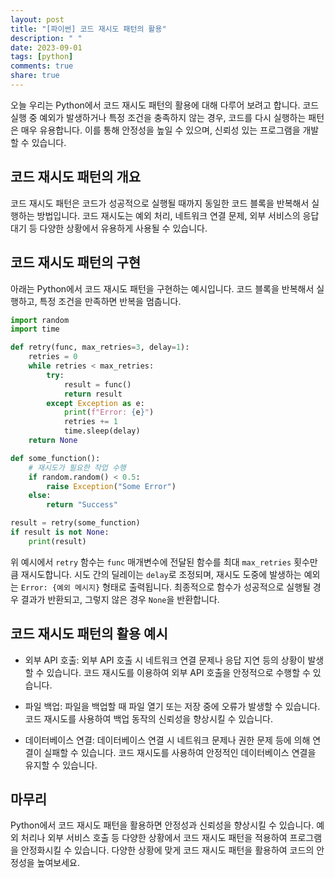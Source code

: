 ```yaml
---
layout: post
title: "[파이썬] 코드 재시도 패턴의 활용"
description: " "
date: 2023-09-01
tags: [python]
comments: true
share: true
---
```


오늘 우리는 Python에서 코드 재시도 패턴의 활용에 대해 다루어 보려고 합니다. 코드 실행 중 예외가 발생하거나 특정 조건을 충족하지 않는 경우, 코드를 다시 실행하는 패턴은 매우 유용합니다. 이를 통해 안정성을 높일 수 있으며, 신뢰성 있는 프로그램을 개발할 수 있습니다.

## 코드 재시도 패턴의 개요

코드 재시도 패턴은 코드가 성공적으로 실행될 때까지 동일한 코드 블록을 반복해서 실행하는 방법입니다. 코드 재시도는 예외 처리, 네트워크 연결 문제, 외부 서비스의 응답 대기 등 다양한 상황에서 유용하게 사용될 수 있습니다.

## 코드 재시도 패턴의 구현

아래는 Python에서 코드 재시도 패턴을 구현하는 예시입니다. 코드 블록을 반복해서 실행하고, 특정 조건을 만족하면 반복을 멈춥니다.

```python
import random
import time

def retry(func, max_retries=3, delay=1):
    retries = 0
    while retries < max_retries:
        try:
            result = func()
            return result
        except Exception as e:
            print(f"Error: {e}")
            retries += 1
            time.sleep(delay)
    return None

def some_function():
    # 재시도가 필요한 작업 수행
    if random.random() < 0.5:
        raise Exception("Some Error")
    else:
        return "Success"

result = retry(some_function)
if result is not None:
    print(result)
```

위 예시에서 `retry` 함수는 `func` 매개변수에 전달된 함수를 최대 `max_retries` 횟수만큼 재시도합니다. 시도 간의 딜레이는 `delay`로 조정되며, 재시도 도중에 발생하는 예외는 `Error: {예외 메시지}` 형태로 출력됩니다. 최종적으로 함수가 성공적으로 실행될 경우 결과가 반환되고, 그렇지 않은 경우 `None`을 반환합니다.

## 코드 재시도 패턴의 활용 예시

* 외부 API 호출: 외부 API 호출 시 네트워크 연결 문제나 응답 지연 등의 상황이 발생할 수 있습니다. 코드 재시도를 이용하여 외부 API 호출을 안정적으로 수행할 수 있습니다.

* 파일 백업: 파일을 백업할 때 파일 열기 또는 저장 중에 오류가 발생할 수 있습니다. 코드 재시도를 사용하여 백업 동작의 신뢰성을 향상시킬 수 있습니다.

* 데이터베이스 연결: 데이터베이스 연결 시 네트워크 문제나 권한 문제 등에 의해 연결이 실패할 수 있습니다. 코드 재시도를 사용하여 안정적인 데이터베이스 연결을 유지할 수 있습니다.

## 마무리

Python에서 코드 재시도 패턴을 활용하면 안정성과 신뢰성을 향상시킬 수 있습니다. 예외 처리나 외부 서비스 호출 등 다양한 상황에서 코드 재시도 패턴을 적용하여 프로그램을 안정화시킬 수 있습니다. 다양한 상황에 맞게 코드 재시도 패턴을 활용하여 코드의 안정성을 높여보세요.